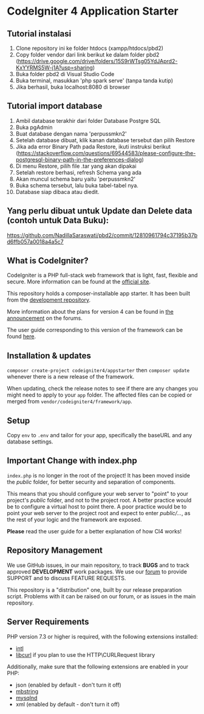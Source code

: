 # CodeIgniter 4 Application Starter

## Tutorial instalasi
1. Clone repository ini ke folder htdocs (xampp/htdocs/pbd2)
2. Copy folder vendor dari link berikut ke dalam folder pbd2 (https://drive.google.com/drive/folders/15S9rWTsg05YdJAprd2-KxYYRMS5W-j1A?usp=sharing)
3. Buka folder pbd2 di Visual Studio Code
4. Buka terminal, masukkan 'php spark serve' (tanpa tanda kutip)
5. Jika berhasil, buka localhost:8080 di browser

## Tutorial import database
1. Ambil database terakhir dari folder Database Postgre SQL
2. Buka pgAdmin
3. Buat database dengan nama 'perpussmkn2'
4. Setelah database dibuat, klik kanan database tersebut dan pilih Restore
5. Jika ada error Binary Path pada Restore, ikuti instruksi berikut (https://stackoverflow.com/questions/69544583/please-configure-the-postgresql-binary-path-in-the-preferences-dialog)
6. Di menu Restore, pilih file .tar yang akan dipakai
7. Setelah restore berhasi, refresh Schema yang ada
8. Akan muncul schema baru yaitu 'perpussmkn2'
9. Buka schema tersebut, lalu buka tabel-tabel nya.
10. Database siap dibaca atau diedit.

## Yang perlu dibuat untuk Update dan Delete data (contoh untuk Data Buku):

https://github.com/NadillaSaraswati/pbd2/commit/12810961794c37195b37bd6ffb057a0018a4a5c7

## What is CodeIgniter?

CodeIgniter is a PHP full-stack web framework that is light, fast, flexible and secure.
More information can be found at the [official site](http://codeigniter.com).

This repository holds a composer-installable app starter.
It has been built from the
[development repository](https://github.com/codeigniter4/CodeIgniter4).

More information about the plans for version 4 can be found in [the announcement](http://forum.codeigniter.com/thread-62615.html) on the forums.

The user guide corresponding to this version of the framework can be found
[here](https://codeigniter4.github.io/userguide/).

## Installation & updates

`composer create-project codeigniter4/appstarter` then `composer update` whenever
there is a new release of the framework.

When updating, check the release notes to see if there are any changes you might need to apply
to your `app` folder. The affected files can be copied or merged from
`vendor/codeigniter4/framework/app`.

## Setup

Copy `env` to `.env` and tailor for your app, specifically the baseURL
and any database settings.

## Important Change with index.php

`index.php` is no longer in the root of the project! It has been moved inside the *public* folder,
for better security and separation of components.

This means that you should configure your web server to "point" to your project's *public* folder, and
not to the project root. A better practice would be to configure a virtual host to point there. A poor practice would be to point your web server to the project root and expect to enter *public/...*, as the rest of your logic and the
framework are exposed.

**Please** read the user guide for a better explanation of how CI4 works!

## Repository Management

We use GitHub issues, in our main repository, to track **BUGS** and to track approved **DEVELOPMENT** work packages.
We use our [forum](http://forum.codeigniter.com) to provide SUPPORT and to discuss
FEATURE REQUESTS.

This repository is a "distribution" one, built by our release preparation script.
Problems with it can be raised on our forum, or as issues in the main repository.

## Server Requirements

PHP version 7.3 or higher is required, with the following extensions installed:

- [intl](http://php.net/manual/en/intl.requirements.php)
- [libcurl](http://php.net/manual/en/curl.requirements.php) if you plan to use the HTTP\CURLRequest library

Additionally, make sure that the following extensions are enabled in your PHP:

- json (enabled by default - don't turn it off)
- [mbstring](http://php.net/manual/en/mbstring.installation.php)
- [mysqlnd](http://php.net/manual/en/mysqlnd.install.php)
- xml (enabled by default - don't turn it off)
